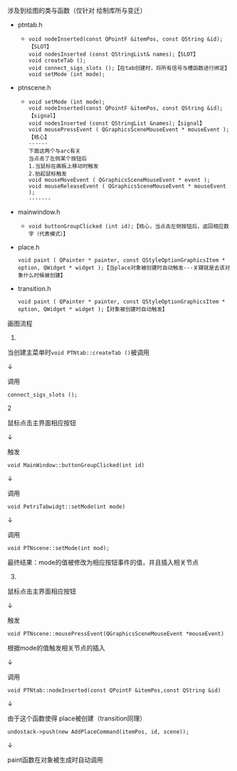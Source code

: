 涉及到绘图的类与函数（仅针对 绘制库所与变迁）

+ ptntab.h

  + ```
    void nodeInserted(const QPointF &itemPos, const QString &id);【SLOT】
    void nodesInserted (const QStringList& names);【SLOT】
    void createTab ();
    void connect_sigs_slots ();【在tab创建时，将所有信号与槽函数进行绑定】
    void setMode (int mode);
    ```

+ ptnscene.h

  + ```
    void setMode (int mode);
    void nodeInserted(const QPointF &itemPos, const QString &id);【signal】
    void nodesInserted (const QStringList &names);【signal】
    void mousePressEvent ( QGraphicsSceneMouseEvent * mouseEvent );【核心】
    ------
    下面这两个与arc有关
    当点击了左侧某个按钮后 
    1.当鼠标在画板上移动时触发
    2.抬起鼠标触发
    void mouseMoveEvent ( QGraphicsSceneMouseEvent * event );
    void mouseReleaseEvent ( QGraphicsSceneMouseEvent * mouseEvent );
    -------
    ```

  

+ mainwindow.h

  + ```
    void buttonGroupClicked (int id);【核心，当点击左侧按钮后，返回相应数字（代表模式）】
    ```

+ place.h

  ```
  void paint ( QPainter * painter, const QStyleOptionGraphicsItem * option, QWidget * widget );【当place对象被创建时自动触发---关键就是去该对象什么时候被创建】
  ```

+ transition.h

  ```
  void paint ( QPainter * painter, const QStyleOptionGraphicsItem * option, QWidget * widget );【对象被创建时自动触发】
  ```



画图流程

1.

当创建主菜单时`void PTNtab::createTab ()`被调用

↓

调用

`connect_sigs_slots ();`



2

鼠标点击主界面相应按钮 

↓

触发

`void MainWindow::buttonGroupClicked(int id)`

↓

调用 

`void PetriTabwidgt::setMode(int mode)`

↓

调用

`void PTNscene::setMode(int mod);`



最终结果：mode的值被修改为相应按钮事件的值，并且插入相关节点



3.

鼠标点击主界面相应按钮 

↓

触发

`void PTNscene::mousePressEvent(QGraphicsSceneMouseEvent *mouseEvent)` 

根据mode的值触发相关节点的插入

↓

调用

```
void PTNtab::nodeInserted(const QPointF &itemPos,const QString &id)
```

↓

由于这个函数使得 place被创建（transition同理）

```
undostack->push(new AddPlaceCommand(itemPos, id, scene));
```

↓

paint函数在对象被生成时自动调用
